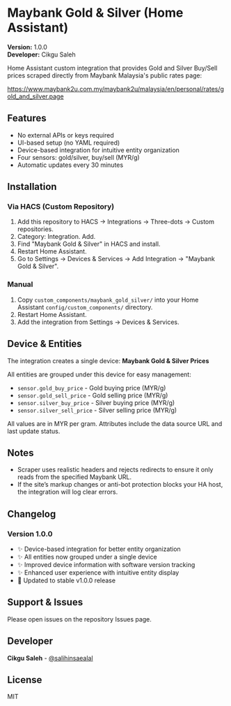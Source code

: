 # Maybank Gold & Silver (Home Assistant)

**Version:** 1.0.0  
**Developer:** Cikgu Saleh

Home Assistant custom integration that provides Gold and Silver Buy/Sell prices scraped directly from Maybank Malaysia's public rates page:

https://www.maybank2u.com.my/maybank2u/malaysia/en/personal/rates/gold_and_silver.page

## Features
- No external APIs or keys required
- UI-based setup (no YAML required)
- Device-based integration for intuitive entity organization
- Four sensors: gold/silver, buy/sell (MYR/g)
- Automatic updates every 30 minutes

## Installation

### Via HACS (Custom Repository)
1. Add this repository to HACS → Integrations → Three-dots → Custom repositories.
2. Category: Integration. Add.
3. Find "Maybank Gold & Silver" in HACS and install.
4. Restart Home Assistant.
5. Go to Settings → Devices & Services → Add Integration → "Maybank Gold & Silver".

### Manual
1. Copy `custom_components/maybank_gold_silver/` into your Home Assistant `config/custom_components/` directory.
2. Restart Home Assistant.
3. Add the integration from Settings → Devices & Services.
## Device & Entities

The integration creates a single device: **Maybank Gold & Silver Prices**

All entities are grouped under this device for easy management:
- `sensor.gold_buy_price` - Gold buying price (MYR/g)
- `sensor.gold_sell_price` - Gold selling price (MYR/g)
- `sensor.silver_buy_price` - Silver buying price (MYR/g)
- `sensor.silver_sell_price` - Silver selling price (MYR/g)

All values are in MYR per gram. Attributes include the data source URL and last update status.

## Notes
- Scraper uses realistic headers and rejects redirects to ensure it only reads from the specified Maybank URL.
- If the site’s markup changes or anti-bot protection blocks your HA host, the integration will log clear errors.

## Changelog

### Version 1.0.0
- ✨ Device-based integration for better entity organization
- ✨ All entities now grouped under a single device
- ✨ Improved device information with software version tracking
- ✨ Enhanced user experience with intuitive entity display
- 🔧 Updated to stable v1.0.0 release

## Support & Issues
Please open issues on the repository Issues page.

## Developer
**Cikgu Saleh** - [@salihinsaealal](https://github.com/salihinsaealal)

## License
MIT
